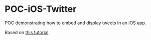# POC-iOS-Twitter

POC demonstrating how to embed and display tweets in an iOS app.

Based on [this tutorial](https://blog.twitter.com/developer/en_us/topics/tips/2019/displaying-tweets-in-ios-apps.html)
